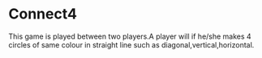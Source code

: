 # Connect4
This game is played between two players.A player will if he/she makes 4 circles of same colour in straight line such as diagonal,vertical,horizontal.
